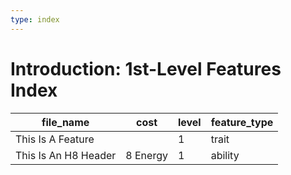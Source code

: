 ```yaml
---
type: index
---
```


# Introduction: 1st-Level Features Index

| file_name            | cost     | level | feature_type |
| -------------------- | -------- | ----- | ------------ |
| This Is A Feature    |          | 1     | trait        |
| This Is An H8 Header | 8 Energy | 1     | ability      |
